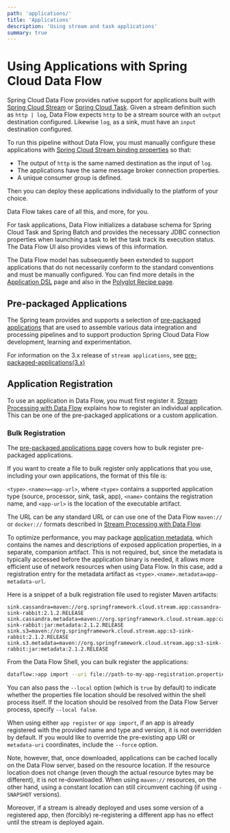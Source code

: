 ```yaml
---
path: 'applications/'
title: 'Applications'
description: 'Using stream and task applications'
summary: true
---
```


# Using Applications with Spring Cloud Data Flow

Spring Cloud Data Flow provides native support for applications built with [Spring Cloud Stream](https://spring.io/projects/spring-cloud-stream) or [Spring Cloud Task](https://spring.io/projects/spring-cloud-task).
Given a stream definition such as `http | log`, Data Flow expects `http` to be a stream source with an `output` destination configured.
Likewise `log`, as a sink, must have an `input` destination configured.

To run this pipeline without Data Flow, you must manually configure these applications with [Spring Cloud Stream binding properties](https://cloud.spring.io/spring-cloud-static/spring-cloud-stream/3.0.4.RELEASE/reference/html/spring-cloud-stream.html#binding-properties) so that:

- The output of `http` is the same named destination as the input of `log`.
- The applications have the same message broker connection properties.
- A unique consumer group is defined.

Then you can deploy these applications individually to the platform of your choice.

Data Flow takes care of all this, and more, for you.

For task applications, Data Flow initializes a database schema for Spring Cloud Task and Spring Batch and provides the necessary JDBC connection properties when launching a task to let the task track its execution status. The Data Flow UI also provides views of this information.

The Data Flow model has subsequently been extended to support applications that do not necessarily conform to the standard conventions and must be manually configured.
You can find more details in the [Application DSL](%currentPath%/feature-guides/streams/stream-application-dsl/) page and also in the [Polyglot Recipe page](%currentPath%/recipes/polyglot).

## Pre-packaged Applications

The Spring team provides and supports a selection of [pre-packaged applications](%currentPath%/applications/pre-packaged/) that are used to assemble various data integration and processing pipelines and to support production Spring Cloud Data Flow development, learning and experimentation.

<!--TIP-->

For information on the 3.x release of `stream applications`, see [pre-packaged-applications(3.x)](%currentPath%/applications/pre-packaged-3x)

<!--END_TIP-->

## Application Registration

To use an application in Data Flow, you must first register it.
[Stream Processing with Data Flow](%currentPath%/stream-developer-guides/streams/data-flow-stream/#application-registration) explains how to register an individual application. This can be one of the pre-packaged applications or a custom application.

### Bulk Registration

The [pre-packaged applications page](%currentPath%/applications/pre-packaged/) covers how to bulk register pre-packaged applications.

If you want to create a file to bulk register only applications that you use, including your own applications, the format of this file is:

`<type>.<name>=<app-url>`, where `<type>` contains a supported application type (source, processor, sink, task, app), `<name>` contains the registration name, and `<app-url>` is the location of the executable artifact.

<!--TIP-->

The URL can be any standard URL or can use one of the Data Flow `maven://` or `docker://` formats described in [Stream Processing with Data Flow](%currentPath%/stream-developer-guides/streams/data-flow-stream/#application-registration).

<!--END_TIP-->

To optimize performance, you may package [application metadata](%currentPath%/applications/application-metadata), which contains the names and descriptions of exposed application properties, in a separate, companion artifact. This is not required, but, since the metadata is typically accessed before the application binary is needed, it allows more efficient use of network resources when using Data Flow. In this case, add a registration entry for the metadata artifact as `<type>.<name>.metadata=app-metadata-url`.

Here is a snippet of a bulk registration file used to register Maven artifacts:

```
sink.cassandra=maven://org.springframework.cloud.stream.app:cassandra-sink-rabbit:2.1.2.RELEASE
sink.cassandra.metadata=maven://org.springframework.cloud.stream.app:cassandra-sink-rabbit:jar:metadata:2.1.2.RELEASE
sink.s3=maven://org.springframework.cloud.stream.app:s3-sink-rabbit:2.1.2.RELEASE
sink.s3.metadata=maven://org.springframework.cloud.stream.app:s3-sink-rabbit:jar:metadata:2.1.2.RELEASE
```

From the Data Flow Shell, you can bulk register the applications:

```bash
dataflow:>app import --uri file://path-to-my-app-registration.properties
```

You can also pass the `--local` option (which is `true` by default) to indicate whether the properties file location should be resolved within the shell process itself. If the location should be resolved from the Data Flow Server process, specify `--local false`.

<!--CAUTION-->

When using either `app register` or `app import`, if an app is already registered with the provided name and type and version, it is not overridden by default. If you would like to override the pre-existing app URI or `metadata-uri` coordinates, include the `--force` option.

Note, however, that, once downloaded, applications can be cached locally on the Data Flow server, based on the resource location. If the resource location does not change (even though the actual resource bytes may be different), it is not re-downloaded. When using `maven://` resources, on the other hand, using a constant location can still circumvent caching (if using `-SNAPSHOT` versions).

Moreover, if a stream is already deployed and uses some version of a registered app, then (forcibly) re-registering a different app has no effect until the stream is deployed again.

<!--END_CAUTION-->
